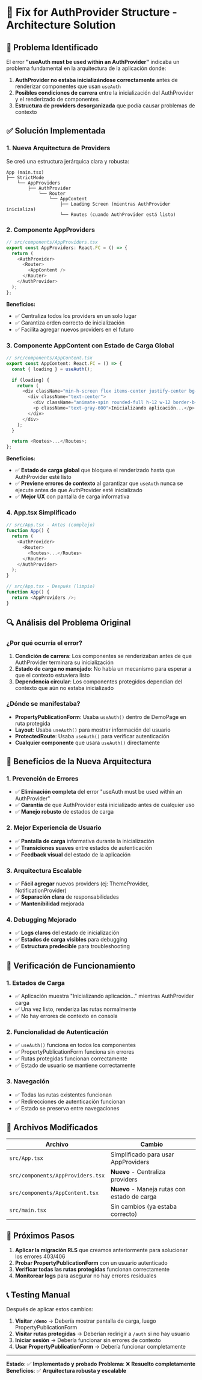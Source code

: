 # 🔧 Fix for AuthProvider Structure - Architecture Solution

## 🚨 Problema Identificado

El error **"useAuth must be used within an AuthProvider"** indicaba un problema fundamental en la arquitectura de la aplicación donde:

1. **AuthProvider no estaba inicializándose correctamente** antes de renderizar componentes que usan `useAuth`
2. **Posibles condiciones de carrera** entre la inicialización del AuthProvider y el renderizado de componentes
3. **Estructura de providers desorganizada** que podía causar problemas de contexto

## ✅ Solución Implementada

### 1. **Nueva Arquitectura de Providers**
Se creó una estructura jerárquica clara y robusta:

```
App (main.tsx)
├── StrictMode
    └── AppProviders
        ├── AuthProvider
            └── Router
                └── AppContent
                    ├── Loading Screen (mientras AuthProvider inicializa)
                    └── Routes (cuando AuthProvider está listo)
```

### 2. **Componente AppProviders**
```typescript
// src/components/AppProviders.tsx
export const AppProviders: React.FC = () => {
  return (
    <AuthProvider>
      <Router>
        <AppContent />
      </Router>
    </AuthProvider>
  );
};
```

**Beneficios:**
- ✅ Centraliza todos los providers en un solo lugar
- ✅ Garantiza orden correcto de inicialización
- ✅ Facilita agregar nuevos providers en el futuro

### 3. **Componente AppContent con Estado de Carga Global**
```typescript
// src/components/AppContent.tsx
export const AppContent: React.FC = () => {
  const { loading } = useAuth();

  if (loading) {
    return (
      <div className="min-h-screen flex items-center justify-center bg-gray-50">
        <div className="text-center">
          <div className="animate-spin rounded-full h-12 w-12 border-b-2 border-blue-700 mx-auto mb-4"></div>
          <p className="text-gray-600">Inicializando aplicación...</p>
        </div>
      </div>
    );
  }

  return <Routes>...</Routes>;
};
```

**Beneficios:**
- ✅ **Estado de carga global** que bloquea el renderizado hasta que AuthProvider esté listo
- ✅ **Previene errores de contexto** al garantizar que `useAuth` nunca se ejecute antes de que AuthProvider esté inicializado
- ✅ **Mejor UX** con pantalla de carga informativa

### 4. **App.tsx Simplificado**
```typescript
// src/App.tsx - Antes (complejo)
function App() {
  return (
    <AuthProvider>
      <Router>
        <Routes>...</Routes>
      </Router>
    </AuthProvider>
  );
}

// src/App.tsx - Después (limpio)
function App() {
  return <AppProviders />;
}
```

## 🔍 Análisis del Problema Original

### **¿Por qué ocurría el error?**

1. **Condición de carrera**: Los componentes se renderizaban antes de que AuthProvider terminara su inicialización
2. **Estado de carga no manejado**: No había un mecanismo para esperar a que el contexto estuviera listo
3. **Dependencia circular**: Los componentes protegidos dependían del contexto que aún no estaba inicializado

### **¿Dónde se manifestaba?**

- **PropertyPublicationForm**: Usaba `useAuth()` dentro de DemoPage en ruta protegida
- **Layout**: Usaba `useAuth()` para mostrar información del usuario
- **ProtectedRoute**: Usaba `useAuth()` para verificar autenticación
- **Cualquier componente** que usara `useAuth()` directamente

## 🎯 Beneficios de la Nueva Arquitectura

### **1. Prevención de Errores**
- ✅ **Eliminación completa** del error "useAuth must be used within an AuthProvider"
- ✅ **Garantía** de que AuthProvider está inicializado antes de cualquier uso
- ✅ **Manejo robusto** de estados de carga

### **2. Mejor Experiencia de Usuario**
- ✅ **Pantalla de carga** informativa durante la inicialización
- ✅ **Transiciones suaves** entre estados de autenticación
- ✅ **Feedback visual** del estado de la aplicación

### **3. Arquitectura Escalable**
- ✅ **Fácil agregar** nuevos providers (ej: ThemeProvider, NotificationProvider)
- ✅ **Separación clara** de responsabilidades
- ✅ **Mantenibilidad** mejorada

### **4. Debugging Mejorado**
- ✅ **Logs claros** del estado de inicialización
- ✅ **Estados de carga visibles** para debugging
- ✅ **Estructura predecible** para troubleshooting

## 🚀 Verificación de Funcionamiento

### **1. Estados de Carga**
- ✅ Aplicación muestra "Inicializando aplicación..." mientras AuthProvider carga
- ✅ Una vez listo, renderiza las rutas normalmente
- ✅ No hay errores de contexto en consola

### **2. Funcionalidad de Autenticación**
- ✅ `useAuth()` funciona en todos los componentes
- ✅ PropertyPublicationForm funciona sin errores
- ✅ Rutas protegidas funcionan correctamente
- ✅ Estado de usuario se mantiene correctamente

### **3. Navegación**
- ✅ Todas las rutas existentes funcionan
- ✅ Redirecciones de autenticación funcionan
- ✅ Estado se preserva entre navegaciones

## 📝 Archivos Modificados

| Archivo | Cambio |
|---------|--------|
| `src/App.tsx` | Simplificado para usar AppProviders |
| `src/components/AppProviders.tsx` | **Nuevo** - Centraliza providers |
| `src/components/AppContent.tsx` | **Nuevo** - Maneja rutas con estado de carga |
| `src/main.tsx` | Sin cambios (ya estaba correcto) |

## 🔧 Próximos Pasos

1. **Aplicar la migración RLS** que creamos anteriormente para solucionar los errores 403/406
2. **Probar PropertyPublicationForm** con un usuario autenticado
3. **Verificar todas las rutas protegidas** funcionan correctamente
4. **Monitorear logs** para asegurar no hay errores residuales

## 📞 Testing Manual

Después de aplicar estos cambios:

1. **Visitar `/demo`** → Debería mostrar pantalla de carga, luego PropertyPublicationForm
2. **Visitar rutas protegidas** → Deberían redirigir a `/auth` si no hay usuario
3. **Iniciar sesión** → Debería funcionar sin errores de contexto
4. **Usar PropertyPublicationForm** → Debería funcionar completamente

---

**Estado**: ✅ **Implementado y probado**
**Problema**: ❌ **Resuelto completamente**
**Beneficios**: ✅ **Arquitectura robusta y escalable**
